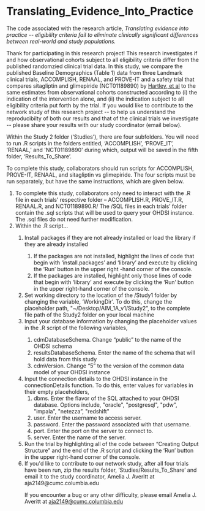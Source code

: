 # Translating_Evidence_Into_Practice

The code associated with the research article, <em>Translating evidence into practice -- eligibility criteria fail to eliminate clinically significant differences between real-world and study populations.</em>

Thank for participating in this research project! This research investigates if and how observational cohorts subject to all eligibility criteria differ from the published randomzied clinical trial data. In this study, we compare the published Baseline Demographics (Table 1) data from three Landmark clinical trials, ACCOMPLISH, RENAAL, and PROVE-IT and a safety trial that compares sitagliptin and glimepiride (NCT01189890) by [Hartley, et al](https://www.ncbi.nlm.nih.gov/pubmed/26041585) to the same estimates from observational cohorts constructed according to (i) the indication of the intervention alone, and (ii) the indication subject to all eligibility criteria put forth by the trial. If you would like to contribute to the network study of this research project -- to help us understand the reproducibilty of both our results and that of the clinical trials we investigate -- please share your results with our study coordinator (email below).

Within the Study 2 folder (‘Studies’), there are four subfolders. You will need to run .R scripts in the folders entitled, ‘ACCOMPLISH’, ‘PROVE_IT’, ‘RENAAL,' and 'NCT01189890' during which, output will be saved in the fifth folder, ‘Results_To_Share’. 

To complete this study, collaborators should run scripts for ACCOMPLISH, PROVE-IT, RENAAL, and sitagliptin vs glimepiride. The four scripts must be run separately, but have the same instructions, which are given below.
<ol>
<li>To complete this study, collaborators only need to interact with the .R  file in each trials’ respective folder – ACCOMPLISH.R, PROVE_IT.R, RENAAL.R, and NCT01189890.R/ The /SQL files in each trials’ folder contain the .sql scripts that will be used to query your OHDSI instance. The .sql files  do not need further modification. </li>
<li>Within the .R script...</li>
<ol>
<li>Install packages if they are not already installed or load the library if they are already installed</li>
<ol>
<li>If the packages are not installed, highlight the lines of code that begin with ‘install.packages’ and ‘library’ and execute by clicking the ‘Run’ button in the upper right -hand corner of the console.</li>
<li>If the packages are installed, highlight only those lines of code that begin with ‘library’ and execute by clicking the ‘Run’ button in the upper right-hand corner of the console.</li>
</ol>
<li>Set working directory to the location of the /Study1 folder by changing the variable, ‘WorkingDir’.  To do this, change the placeholder path, "~/Desktop/AIM_1A_v1/Study2”, to the complete file path of the Study2 folder on your local machine</li>
<li>Input your database information by changing the placeholder values in the .R script of the following variables, </li>
<ol>
<li>cdmDatabaseSchema. Change “public” to the name of the OHDSI schema</li>
<li>resultsDatabaseSchema. Enter the name of the schema that will hold data from this study</li>
<li>cdmVersion. Change “5” to  the version of the common data model of your OHDSI instance</li>
</ol>
<li>Input the connection details to the OHDSI instance in the connectionDetails function. To do this, enter values for variables in their empty placeholders,
<ol>
<li>dbms.  Enter the flavor of the SQL attached to your OHDSI database. Options include, "oracle", "postgresql", "pdw", "impala", "netezza”, "redshift"</li>
<li>user. Enter the username to access server.</li>
<li>password. Enter the password associated with that username.</li>
<li>port. Enter the port on the server to connect to.</li>
<li>server. Enter the name of the server.</li>
</ol>
<li>Run the trial by highlighting all of the code between “Creating Output Structure” and the end of the .R script and clicking the ‘Run’ button in the upper right-hand corner of the console.</li>
<li>If you'd like to contribute to our network study, after all four trials have been run, zip the results folder, ‘Studies/Results_To_Share’ and email it to the study coordinator, Amelia J. Averitt at aja2149@cumc.columbia.edu</li>


If you encounter a bug or any other difficulty, please email Amelia J. Averitt at aja2149@cumc.columbia.edu
